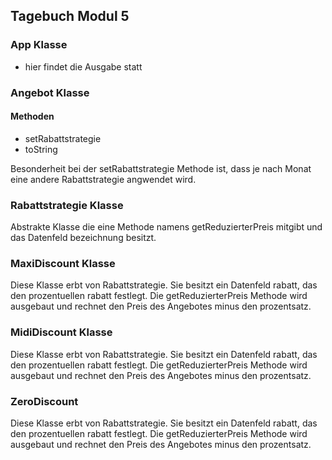 ## Tagebuch Modul 5

### App Klasse

- hier findet die Ausgabe statt

### Angebot Klasse

#### Methoden

- setRabattstrategie
- toString

Besonderheit bei der setRabattstrategie Methode ist, dass je 
nach Monat eine andere Rabattstrategie angwendet wird.

### Rabattstrategie Klasse

Abstrakte Klasse die eine Methode namens
getReduzierterPreis mitgibt und das Datenfeld bezeichnung besitzt.

### MaxiDiscount Klasse

Diese Klasse erbt von Rabattstrategie.
Sie besitzt ein Datenfeld rabatt, das den prozentuellen
rabatt festlegt. Die getReduzierterPreis Methode wird ausgebaut
und rechnet den Preis des Angebotes minus den prozentsatz.

### MidiDiscount Klasse

Diese Klasse erbt von Rabattstrategie.
Sie besitzt ein Datenfeld rabatt, das den prozentuellen
rabatt festlegt. Die getReduzierterPreis Methode wird ausgebaut
und rechnet den Preis des Angebotes minus den prozentsatz.

### ZeroDiscount

Diese Klasse erbt von Rabattstrategie.
Sie besitzt ein Datenfeld rabatt, das den prozentuellen
rabatt festlegt. Die getReduzierterPreis Methode wird ausgebaut
und rechnet den Preis des Angebotes minus den prozentsatz.